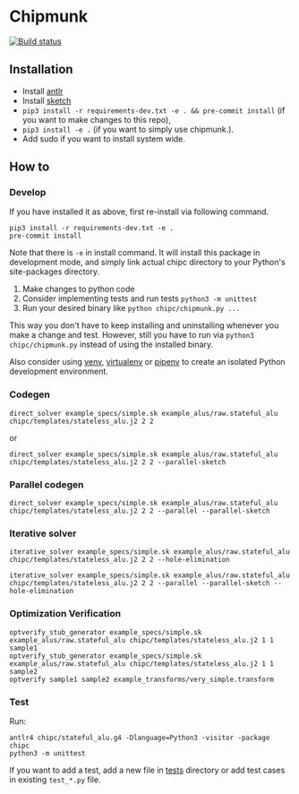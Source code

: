 # Chipmunk

[![Build status](https://ci.appveyor.com/api/projects/status/060fwhaq3vfvt22n/branch/master?svg=true)](https://ci.appveyor.com/project/anirudhSK/chipmunk-hhg5f/branch/master)

## Installation
- Install [antlr](https://www.antlr.org/)
- Install [sketch](https://people.csail.mit.edu/asolar/sketch-1.7.5.tar.gz)
- `pip3 install -r requirements-dev.txt -e . && pre-commit install` (if you want to make changes to
  this repo),
- `pip3 install -e .` (if you want to simply use chipmunk.).
- Add sudo if you want to install system wide.

## How to

### Develop

If you have installed it as above, first re-install via following command.

```shell
pip3 install -r requirements-dev.txt -e .
pre-commit install
```

Note that there is `-e` in install command. It will install this package in
development mode, and simply link actual chipc directory to your Python's
site-packages directory.

1. Make changes to python code
2. Consider implementing tests and run tests `python3 -m unittest`
3. Run your desired binary like `python chipc/chipmunk.py ...`

This way you don't have to keep installing and uninstalling whenever you make a
change and test. However, still you have to run via `python3 chipc/chipmunk.py`
instead of using the installed binary.

Also consider using [venv](https://docs.python.org/3/library/venv.html),
[virtualenv](https://virtualenv.pypa.io/en/latest/) or
[pipenv](https://pipenv.readthedocs.io/en/latest/) to create an isolated Python
development environment.


### Codegen

```shell
direct_solver example_specs/simple.sk example_alus/raw.stateful_alu chipc/templates/stateless_alu.j2 2 2
```

or
```shell
direct_solver example_specs/simple.sk example_alus/raw.stateful_alu chipc/templates/stateless_alu.j2 2 2 --parallel-sketch
```

### Parallel codegen

```shell
direct_solver example_specs/simple.sk example_alus/raw.stateful_alu chipc/templates/stateless_alu.j2 2 2 --parallel --parallel-sketch
```

### Iterative solver
```shell
iterative_solver example_specs/simple.sk example_alus/raw.stateful_alu chipc/templates/stateless_alu.j2 2 2 --hole-elimination
```

```shell
iterative_solver example_specs/simple.sk example_alus/raw.stateful_alu chipc/templates/stateless_alu.j2 2 2 --parallel --parallel-sketch --hole-elimination
```


### Optimization Verification

```shell
optverify_stub_generator example_specs/simple.sk example_alus/raw.stateful_alu chipc/templates/stateless_alu.j2 1 1 sample1
optverify_stub_generator example_specs/simple.sk example_alus/raw.stateful_alu chipc/templates/stateless_alu.j2 1 1 sample2
optverify sample1 sample2 example_transforms/very_simple.transform
```

### Test

Run:

```shell
antlr4 chipc/stateful_alu.g4 -Dlanguage=Python3 -visitor -package chipc
python3 -m unittest
```

If you want to add a test, add a new file in [tests](tests/) directory or add
test cases in existing `test_*.py` file.
